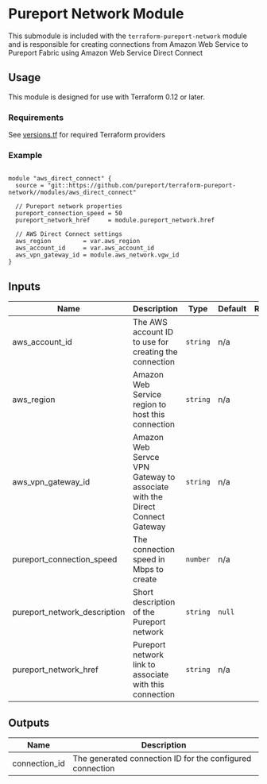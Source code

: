 # Pureport Network Module

This submodule is included with the `terraform-pureport-network` module and is
responsible for creating connections from Amazon Web Service to Pureport Fabric 
using Amazon Web Service Direct Connect

## Usage

This module is designed for use with Terraform 0.12 or later.

### Requirements

See [versions.tf](versions.tf) for required Terraform providers

### Example

```hcl

module "aws_direct_connect" {
  source = "git::https://github.com/pureport/terraform-pureport-network//modules/aws_direct_connect"

  // Pureport network properties
  pureport_connection_speed = 50
  pureport_network_href     = module.pureport_network.href

  // AWS Direct Connect settings
  aws_region         = var.aws_region
  aws_account_id     = var.aws_account_id
  aws_vpn_gateway_id = module.aws_network.vgw_id
}

```

<!-- BEGINNING OF PRE-COMMIT-TERRAFORM DOCS HOOK -->
## Inputs

| Name | Description | Type | Default | Required |
|------|-------------|------|---------|:--------:|
| aws\_account\_id | The AWS account ID to use for creating the connection | `string` | n/a | yes |
| aws\_region | Amazon Web Service region to host this connection | `string` | n/a | yes |
| aws\_vpn\_gateway\_id | Amazon Web Servce VPN Gateway to associate with the Direct Connect Gateway | `string` | n/a | yes |
| pureport\_connection\_speed | The connection speed in Mbps to create | `number` | n/a | yes |
| pureport\_network\_description | Short description of the Pureport network | `string` | `null` | no |
| pureport\_network\_href | Pureport network link to associate with this connection | `string` | n/a | yes |

## Outputs

| Name | Description |
|------|-------------|
| connection\_id | The generated connection ID for the configured connection |

<!-- END OF PRE-COMMIT-TERRAFORM DOCS HOOK -->
